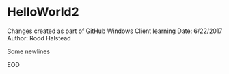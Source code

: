 # HelloWorld2

Changes created as part of GitHub Windows Client learning
Date: 6/22/2017
Author: Rodd Halstead

Some newlines




EOD
